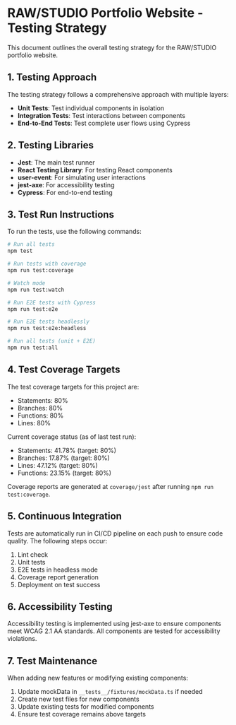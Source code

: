 # RAW/STUDIO Portfolio Website - Testing Strategy

This document outlines the overall testing strategy for the RAW/STUDIO portfolio website.

## 1. Testing Approach

The testing strategy follows a comprehensive approach with multiple layers:

- **Unit Tests**: Test individual components in isolation
- **Integration Tests**: Test interactions between components
- **End-to-End Tests**: Test complete user flows using Cypress

## 2. Testing Libraries

- **Jest**: The main test runner
- **React Testing Library**: For testing React components
- **user-event**: For simulating user interactions
- **jest-axe**: For accessibility testing
- **Cypress**: For end-to-end testing

## 3. Test Run Instructions

To run the tests, use the following commands:

```bash
# Run all tests
npm test

# Run tests with coverage
npm run test:coverage

# Watch mode
npm run test:watch

# Run E2E tests with Cypress
npm run test:e2e

# Run E2E tests headlessly
npm run test:e2e:headless

# Run all tests (unit + E2E)
npm run test:all
```

## 4. Test Coverage Targets

The test coverage targets for this project are:

- Statements: 80%
- Branches: 80%
- Functions: 80%
- Lines: 80%

Current coverage status (as of last test run):
- Statements: 41.78% (target: 80%)
- Branches: 17.87% (target: 80%)
- Lines: 47.12% (target: 80%)
- Functions: 23.15% (target: 80%)

Coverage reports are generated at `coverage/jest` after running `npm run test:coverage`.

## 5. Continuous Integration

Tests are automatically run in CI/CD pipeline on each push to ensure code quality. The following steps occur:

1. Lint check
2. Unit tests
3. E2E tests in headless mode
4. Coverage report generation
5. Deployment on test success

## 6. Accessibility Testing

Accessibility testing is implemented using jest-axe to ensure components meet WCAG 2.1 AA standards. All components are tested for accessibility violations.

## 7. Test Maintenance

When adding new features or modifying existing components:

1. Update mockData in `__tests__/fixtures/mockData.ts` if needed
2. Create new test files for new components
3. Update existing tests for modified components
4. Ensure test coverage remains above targets 